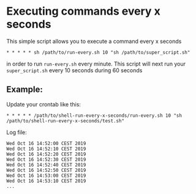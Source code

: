 # Executing commands every x seconds

This simple script allows you to execute a command every x seconds

`* * * * * sh /path/to/run-every.sh 10 "sh /path/to/super_script.sh"`

in order to run `run-every.sh` every minute. This script will next run your `super_script.sh` every 10 seconds during 60 seconds

## Example:


Update your crontab like this:

`* * * * * /path/to/shell-run-every-x-seconds/run-every.sh 10 "sh /path/to/shell-run-every-x-seconds/test.sh"`

Log file:
```
Wed Oct 16 14:52:00 CEST 2019
Wed Oct 16 14:52:10 CEST 2019
Wed Oct 16 14:52:20 CEST 2019
Wed Oct 16 14:52:30 CEST 2019
Wed Oct 16 14:52:40 CEST 2019
Wed Oct 16 14:52:50 CEST 2019
Wed Oct 16 14:53:00 CEST 2019
Wed Oct 16 14:53:10 CEST 2019
...
```
